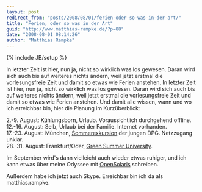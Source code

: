 ```yaml
---
layout: post
redirect_from: "posts/2008/08/01/ferien-oder-so-was-in-der-art/"
title: "Ferien, oder so was in der Art"
guid: "http://www.matthias-rampke.de/?p=88"
date: "2008-08-01 08:14:26"
author: "Matthias Rampke"
---
```

{% include JB/setup %}

In letzter Zeit ist hier, nun ja, nicht so wirklich was los gewesen. Daran wird sich auch bis auf weiteres nichts &auml;ndern, weil jetzt erstmal die vorlesungsfreie Zeit und damit so etwas wie Ferien anstehen.
In letzter Zeit ist hier, nun ja, nicht so wirklich was los gewesen. Daran wird sich auch bis auf weiteres nichts &auml;ndern, weil jetzt erstmal die vorlesungsfreie Zeit und damit so etwas wie Ferien anstehen.
Und damit alle wissen, wann und wo ich erreichbar bin, hier die Planung im Kurz&uuml;berblick:

2.-9. August: K&uuml;hlungsborn, Urlaub. Voraussichtlich durchgehend offline.<br  />
12.-16. August: Selb, Urlaub bei der Familie. Internet vorhanden.<br  />
17.-23. August: M&uuml;nchen, <a href="http://www.dpg-physik.de/gliederung/junge/exkursion/index.html">Sommerexkursion</a> der jungen DPG. Netzzugang unklar.<br  />
28.-31. August: Frankfurt/Oder, <a href="http://www.green-summer-university.eu/">Green Summer University</a>. 

Im September wird's dann vielleicht auch wieder etwas ruhiger, und ich kann etwas &uuml;ber meine Odyssee mit <a href="http://www.opensolaris.com/">OpenSolaris</a> schreiben.

Au&szlig;erdem habe ich jetzt auch Skype. Erreichbar bin ich da als matthias.rampke.

